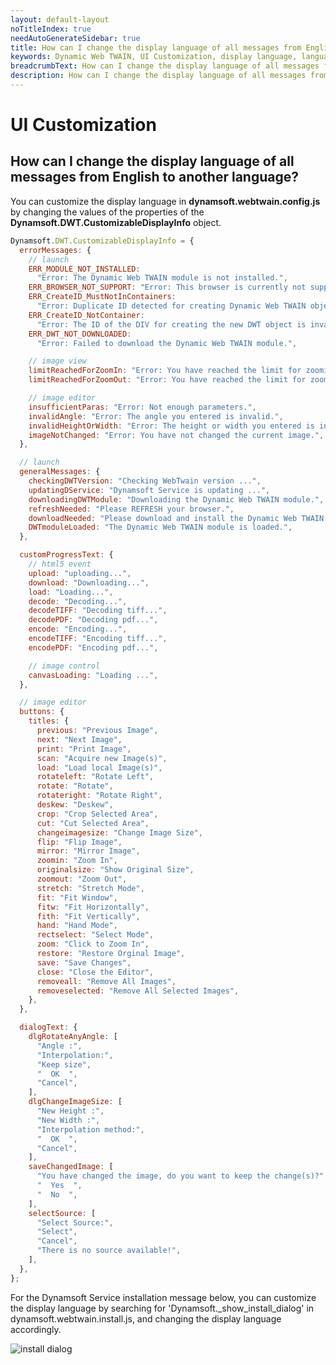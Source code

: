 ```yaml
---
layout: default-layout
noTitleIndex: true
needAutoGenerateSidebar: true
title: How can I change the display language of all messages from English to another language?
keywords: Dynamic Web TWAIN, UI Customization, display language, language
breadcrumbText: How can I change the display language of all messages from English to another language?
description: How can I change the display language of all messages from English to another language?
---
```


# UI Customization

## How can I change the display language of all messages from English to another language?

You can customize the display language in <strong>dynamsoft.webtwain.config.js</strong> by changing the values of the properties of the <strong>Dynamsoft.DWT.CustomizableDisplayInfo</strong> object.

```javascript
Dynamsoft.DWT.CustomizableDisplayInfo = {
  errorMessages: {
    // launch
    ERR_MODULE_NOT_INSTALLED:
      "Error: The Dynamic Web TWAIN module is not installed.",
    ERR_BROWSER_NOT_SUPPORT: "Error: This browser is currently not supported.",
    ERR_CreateID_MustNotInContainers:
      "Error: Duplicate ID detected for creating Dynamic Web TWAIN objects, please check and modify.",
    ERR_CreateID_NotContainer:
      "Error: The ID of the DIV for creating the new DWT object is invalid.",
    ERR_DWT_NOT_DOWNLOADED:
      "Error: Failed to download the Dynamic Web TWAIN module.",

    // image view
    limitReachedForZoomIn: "Error: You have reached the limit for zooming in",
    limitReachedForZoomOut: "Error: You have reached the limit for zooming out",

    // image editor
    insufficientParas: "Error: Not enough parameters.",
    invalidAngle: "Error: The angle you entered is invalid.",
    invalidHeightOrWidth: "Error: The height or width you entered is invalid.",
    imageNotChanged: "Error: You have not changed the current image.",
  },

  // launch
  generalMessages: {
    checkingDWTVersion: "Checking WebTwain version ...",
    updatingDService: "Dynamsoft Service is updating ...",
    downloadingDWTModule: "Downloading the Dynamic Web TWAIN module.",
    refreshNeeded: "Please REFRESH your browser.",
    downloadNeeded: "Please download and install the Dynamic Web TWAIN.",
    DWTmoduleLoaded: "The Dynamic Web TWAIN module is loaded.",
  },

  customProgressText: {
    // html5 event
    upload: "uploading...",
    download: "Downloading...",
    load: "Loading...",
    decode: "Decoding...",
    decodeTIFF: "Decoding tiff...",
    decodePDF: "Decoding pdf...",
    encode: "Encoding...",
    encodeTIFF: "Encoding tiff...",
    encodePDF: "Encoding pdf...",

    // image control
    canvasLoading: "Loading ...",
  },

  // image editor
  buttons: {
    titles: {
      previous: "Previous Image",
      next: "Next Image",
      print: "Print Image",
      scan: "Acquire new Image(s)",
      load: "Load local Image(s)",
      rotateleft: "Rotate Left",
      rotate: "Rotate",
      rotateright: "Rotate Right",
      deskew: "Deskew",
      crop: "Crop Selected Area",
      cut: "Cut Selected Area",
      changeimagesize: "Change Image Size",
      flip: "Flip Image",
      mirror: "Mirror Image",
      zoomin: "Zoom In",
      originalsize: "Show Original Size",
      zoomout: "Zoom Out",
      stretch: "Stretch Mode",
      fit: "Fit Window",
      fitw: "Fit Horizontally",
      fith: "Fit Vertically",
      hand: "Hand Mode",
      rectselect: "Select Mode",
      zoom: "Click to Zoom In",
      restore: "Restore Orginal Image",
      save: "Save Changes",
      close: "Close the Editor",
      removeall: "Remove All Images",
      removeselected: "Remove All Selected Images",
    },
  },

  dialogText: {
    dlgRotateAnyAngle: [
      "Angle :",
      "Interpolation:",
      "Keep size",
      "  OK  ",
      "Cancel",
    ],
    dlgChangeImageSize: [
      "New Height :",
      "New Width :",
      "Interpolation method:",
      "  OK  ",
      "Cancel",
    ],
    saveChangedImage: [
      "You have changed the image, do you want to keep the change(s)?",
      "  Yes  ",
      "  No  ",
    ],
    selectSource: [
      "Select Source:",
      "Select",
      "Cancel",
      "There is no source available!",
    ],
  },
};
```

For the Dynamsoft Service installation message below, you can customize the display language by searching for 'Dynamsoft._show_install_dialog' in dynamsoft.webtwain.install.js, and changing the display language accordingly.

![install dialog]({{site.assets}}imgs/install-dialog.png)
